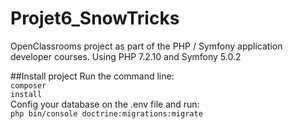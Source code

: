 # Projet6_SnowTricks
OpenClassrooms project as part of the PHP / Symfony application developer courses.
Using PHP 7.2.10 and Symfony 5.0.2

##Install project
Run the command line: <br/>
<code>composer install</code><br/>
Config your database on the .env file and run:<br/>
<code>php bin/console doctrine:migrations:migrate</code><br/>

